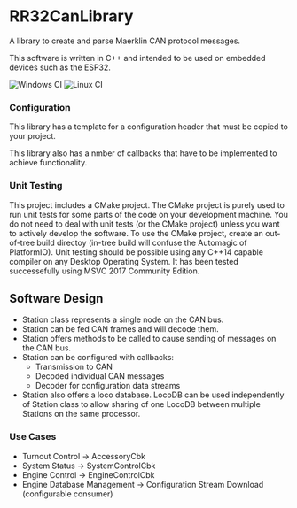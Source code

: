 # RR32CanLibrary

A library to create and parse Maerklin CAN protocol messages.

This software is written in C++ and intended to be used on embedded devices such as the ESP32.

![Windows CI](https://github.com/deltaphi/RR32CanLibrary/workflows/Windows%20CI/badge.svg?branch=master&event=push)
![Linux CI](https://github.com/deltaphi/RR32CanLibrary/workflows/Linux%20CI/badge.svg?branch=master&event=push)

### Configuration

This library has a template for a configuration header that must be copied to your project.

This library also has a nmber of callbacks that have to be implemented to achieve functionality.

### Unit Testing

This project includes a CMake project.
The CMake project is purely used to run unit tests for some parts of the code on your development machine.
You do not need to deal with unit tests (or the CMake project) unless you want to actively develop the software.
To use the CMake project, create an out-of-tree build directoy (in-tree build will confuse the Automagic of PlatformIO).
Unit testing should be possible using any C++14 capable compiler on any Desktop Operating System.
It has been tested successefully using MSVC 2017 Community Edition.

## Software Design

* Station class represents a single node on the CAN bus.
* Station can be fed CAN frames and will decode them.
* Station offers methods to be called to cause sending of messages on the CAN bus.
* Station can be configured with callbacks:
  * Transmission to CAN
  * Decoded individual CAN messages
  * Decoder for configuration data streams
* Station also offers a loco database. LocoDB can be used independently of Station class to allow sharing of one LocoDB between multiple Stations on the same processor.

### Use Cases

* Turnout Control -> AccessoryCbk
* System Status -> SystemControlCbk
* Engine Control -> EngineControlCbk
* Engine Database Management -> Configuration Stream Download (configurable consumer)